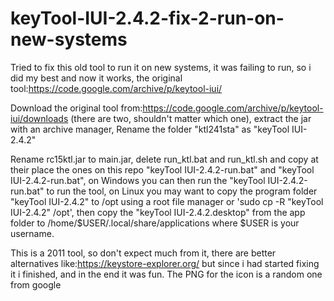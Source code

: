 # keyTool-IUI-2.4.2-fix-2-run-on-new-systems
Tried to fix this old tool to run it on new systems, it was failing to run, so i did my best and now it works, the original tool:https://code.google.com/archive/p/keytool-iui/

Download the original tool from:https://code.google.com/archive/p/keytool-iui/downloads (there are two, shouldn't matter which one), extract the jar with an archive manager, Rename the folder "ktl241sta" as "keyTool IUI-2.4.2"

Rename rc15ktl.jar to main.jar, delete run_ktl.bat and run_ktl.sh and copy at their place the ones on this repo "keyTool IUI-2.4.2-run.bat" and "keyTool IUI-2.4.2-run.bat", on Windows you can then run the "keyTool IUI-2.4.2-run.bat" to run the tool, on Linux you may want to copy the program folder "keyTool IUI-2.4.2" to /opt using a root file manager or 'sudo cp -R "keyTool IUI-2.4.2" /opt', then copy the "keyTool IUI-2.4.2.desktop" from the app folder to /home/$USER/.local/share/applications where $USER is your username.

This is a 2011 tool, so don't expect much from it, there are better alternatives like:https://keystore-explorer.org/ but since i had started fixing it i finished, and in the end it was fun. The PNG for the icon is a random one from google
